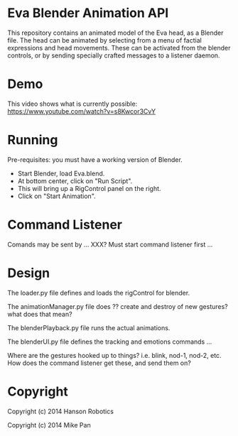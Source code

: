# Eva Blender Animation API #

This repository contains an animated model of the Eva head, as
a Blender file.  The head can be animated by selecting from a menu of
factial expressions and head movements. These can be activated from the
blender controls, or by sending specially crafted messages to a listener
daemon.

# Demo #

This video shows what is currently possible: https://www.youtube.com/watch?v=s8Kwcor3CvY

# Running #

Pre-requisites: you must have a working version of Blender.

 * Start Blender, load Eva.blend.
 * At bottom center, click on "Run Script".
 * This will bring up a RigControl panel on the right.
 * Click on "Start Animation".

# Command Listener #

Comands may be sent by ... XXX?  Must start command listener first ... 


# Design #

The loader.py file defines and loads the rigControl for blender.

The animationManager.py file does ?? create and destroy of new gestures?
what does that mean? 

The blenderPlayback.py file runs the actual animations. 

The blenderUI.py file defines the tracking and emotions commands ... 

Where are the gestures hooked up to things? i.e. blink, nod-1, nod-2,
etc.  How does the command listener get these, and send them on?


# Copyright #

Copyright (c) 2014 Hanson Robotics 

Copyright (c) 2014 Mike Pan

